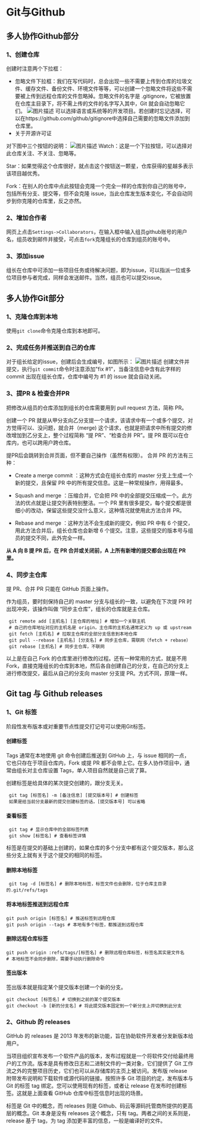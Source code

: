 # Git与Github
## 多人协作Github部分
### 1、创建仓库
创建时注意两个下拉框：
* 忽略文件下拉框：我们在写代码时，总会出现一些不需要上传到仓库的垃圾文件、缓存文件、备份文件、环境文件等等，可以创建一个忽略文件将这些不需要被上传到远程仓库的文件忽略掉。忽略文件的名字是 .gitignore，它被放置在仓库主目录下，将不需上传的文件的名字写入其中，Git 就会自动忽略它们。
![图片描述](https://dn-simplecloud.shiyanlou.com/courses/uid1079991-20190530-1559215287625)
可以选择语言或系统等的开发项目。若创建时忘记选择，可以在https://github.com/github/gitignore中选择自己需要的忽略文件添加到仓库里。
* 关于开源许可证

对下图中三个按钮的说明：
![图片描述](https://dn-simplecloud.shiyanlou.com/courses/uid1079991-20190530-1559215893465)
Watch：这是一个下拉按钮，可以选择对此仓库关注、不关注、忽略等。

Star：如果觉得这个仓库很好，就点击这个按钮送一颗星，仓库获得的星越多表示该项目越优秀。

Fork：在别人的仓库中点此按钮会克隆一个完全一样的仓库到你自己的账号中，包括所有分支、提交等，但不会克隆 issue，当此仓库发生版本变化，不会自动同步到你克隆的仓库里，反之亦然。
### 2、增加合作者
网页上点击`Settings->Collaborators`，在输入框中输入组员github账号的用户名，组员收到邮件并接受，可点击`fork`克隆组长的仓库到组员的账号中。
### 3、添加issue
组长在仓库中可添加一些项目任务或待解决问题，即为issue，可以指派一位或多位项目参与者完成，同样会发送邮件。当然，组员也可以提交issue。
## 多人协作Git部分
### 1、克隆仓库到本地
使用`git clone`命令克隆仓库到本地即可。
### 2、完成任务并推送到自己的仓库
对于组长给定的issue，创建后会生成编号，如图所示：
![图片描述](https://dn-simplecloud.shiyanlou.com/courses/uid1079991-20190530-1559216493500)
创建文件并提交，执行`git commit`命令时注意添加"fix #1"，当备注信息中含有此字样的 commit 出现在组长仓库，仓库中编号为 #1 的 issue 就会自动关闭。
### 3、提PR & 检查合并PR
把修改从组员的仓库添加到组长的仓库需要用到 pull request 方法，简称 PR。

创建一个 PR 就是从甲分支向乙分支提一个请求，该请求中有一个或多个提交，对方觉得可以、没问题，就合并（merge) 这个请求，也就是把请求中所有提交的修改增加到乙分支上，整个过程简称 “提 PR”、“检查合并 PR”。提 PR 既可以在仓库内，也可以跨用户跨仓库。

提PR后会跳转到合并页面，但不要自己操作（虽然有权限）。
合并 PR 的方法有三种：

* Create a merge commit ：这种方式会在组长仓库的 master 分支上生成一个新的提交，且保留 PR 中的所有提交信息。这是一种常规操作，用得最多。

* Squash and merge ：压缩合并，它会把 PR 中的全部提交压缩成一个。此方法的优点就是让提交列表特别整洁。一个 PR 里有很多提交，每个提交都是很细小的改动，保留这些提交没什么意义，这种情况就使用此方法合并 PR。

* Rebase and merge ：这种方法不会生成新的提交，例如 PR 中有 6 个提交，用此方法合并后，组长仓库也会新增 6 个提交。注意，这些提交的版本号与组员的提交不同，此外完全一样。

**从 A 向 B 提 PR 后，在 PR 合并或关闭前，A 上所有新增的提交都会出现在 PR 里。**
### 4、同步主仓库
提 PR、合并 PR 只能在 GitHub 页面上操作。

作为组员，要时刻保持自己的 master 分支与组长的一致，以避免在下次提 PR 时出现冲突，该操作叫做 “同步主仓库”，组长的仓库就是主仓库。
	
	 git remote add [主机名] [主仓库的地址] # 增加一个关联主机
	 # 自己的仓库地址对应的主机名是 origin，主仓库的主机名通常定义为 up 或 upstream
	 git fetch [主机名] # 拉取主仓库的全部分支信息到本地仓库
	 git pull --rebase [主机名] [分支名] # 同步主仓库，需联网（fetch + rebase）
	 git rebase [主机名] # 同步主仓库，不联网
以上是在自己 Fork 的仓库里进行修改的过程。还有一种常用的方式，就是不用 Fork，直接克隆组长的仓库到本地，然后各自创建自己的分支，在自己的分支上进行修改提交，最后从自己的分支向 master 分支提 PR。方式不同，原理一样。
## Git tag 与 Github releases
### 1、Git 标签
阶段性发布版本或对重要节点性提交打记号可以使用Git标签。
#### 创建标签
Tags 通常在本地使用 git 命令创建后推送到 GitHub 上，与 issue 相同的一点，它也只存在于项目仓库内，Fork 或提 PR 都不会带上它。在多人协作项目中，通常由组长对主仓库设置 Tags，单人项目自然就是自己说了算。

创建标签是给具体的某次提交创建的，跟分支无关。
	
	 git tag [标签名] -m [备注信息] [提交版本号] # 创建标签
	 如果是给当前分支最新的提交创建标签的话，[提交版本号] 可以省略
#### 查看标签
	 git tag # 显示仓库中的全部标签列表
	 git show [标签名] # 查看标签详情
标签是在提交的基础上创建的，如果仓库的多个分支中都有这个提交版本，那么这些分支上就有关于这个提交的相同的标签。
#### 删除本地标签
	 git tag -d [标签名] # 删除本地标签，标签文件也会删除，位于仓库主目录的.git/refs/tags
#### 将本地标签推送到远程仓库
	git push origin [标签名] # 推送标签到远程仓库
	git push origin --tags # 本地有多个标签，都推送到远程仓库
#### 删除远程仓库标签
	git push origin :refs/tags/[标签名] # 删除远程仓库标签，标签名其实是文件名
	# 本地标签不会同步删除，需要手动执行删除命令
#### 签出版本
签出版本就是指定某个提交版本创建一个新的分支。
	
	git checkout [标签名] # 切换到之前的某个提交版本
	git checkout -b [新的分支名] # 将此提交版本固定到一个新分支上并切换到此分支
### 2、Github 的 releases
GitHub 的 releases 是 2013 年发布的新功能，旨在协助软件开发者分发新版本给用户。

当项目组织宣布发布一个软件产品的版本，发布过程就是一个将软件交付给最终用户的工作流。版本是具有修改日志和二进制文件的一类对象，它们提供了 Git 工作流之外的完整项目历史，它们也可以从存储库的主页上被访问。发布版 release 附带发布说明和下载软件或源代码的链接。按照许多 Git 项目的约定，发布版本与 Git 的标签 tag 绑定。您可以使用现有的标签，或者让 release 在发布时创建标签。这就是上面查看 GitHub 仓库中标签信息时出现的场景。

标签是 Git 中的概念，而 releases 则是 Github、码云等源码托管商所提供的更高层的概念。Git 本身是没有 releases 这个概念，只有 tag。两者之间的关系则是，release 基于 tag，为 tag 添加更丰富的信息，一般是编译好的文件。
